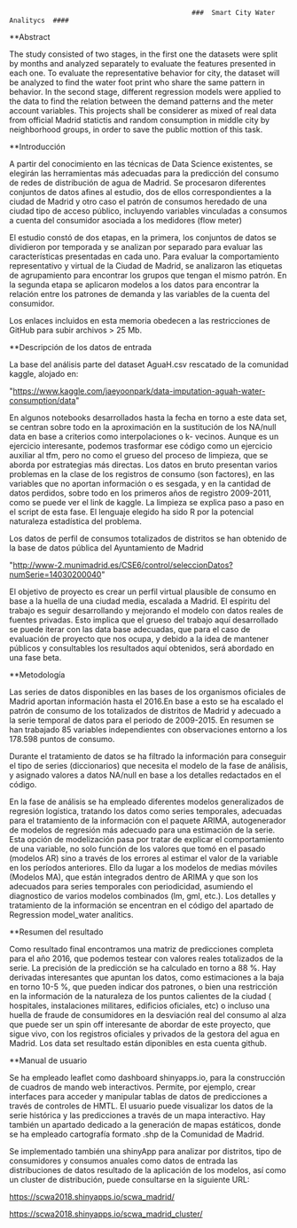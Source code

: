 
                                                  ###  Smart City Water Analitycs  ####
                                                  
                                                  

**Abstract

The study consisted of two stages, in the first one the datasets were split by months and analyzed separately to evaluate the features presented in each one. To evaluate the representative behavior for city, the dataset will be analyzed to find the water foot print who share the same pattern in behavior. In the second stage, different regression models were applied to the data to find the relation between the demand patterns and the meter account variables. This projects shall be considerer as mixed of real data from official Madrid statictis and random consumption in middle city by neighborhood groups, in order to save the public mottion of this task.

**Introducción

A partir del conocimiento en las técnicas de Data Science existentes, se elegirán las herramientas más adecuadas para la predicción del consumo de redes de distribución de agua de Madrid. Se procesaron diferentes conjuntos de datos afines al estudio, dos de ellos correspondientes a la ciudad de Madrid y otro caso el patrón de consumos heredado de una ciudad tipo de acceso público, incluyendo variables vinculadas a consumos a cuenta del consumidor asociada a los medidores (flow meter) 

El estudio constó de dos etapas, en la primera, los conjuntos de datos se dividieron por temporada y se analizan por separado para evaluar las características presentadas en cada uno. Para evaluar la comportamiento representativo y virtual de la Ciudad de Madrid, se analizaron las etiquetas de agrupamiento para encontrar los grupos que tengan el mismo patrón. En la segunda etapa se aplicaron modelos a los datos para encontrar la relación entre los patrones de demanda y las variables de la cuenta del consumidor.

Los enlaces incluidos en esta memoria obedecen a las restricciones de GitHub para subir archivos > 25 Mb.

**Descripción de los datos de entrada

La base del análisis parte del dataset AguaH.csv rescatado de la comunidad kaggle,  alojado en:

"https://www.kaggle.com/jaeyoonpark/data-imputation-aguah-water-consumption/data"

En algunos notebooks desarrollados hasta la fecha en torno a este data set, se centran sobre todo en la aproximación en la sustitución de los NA/null data en base a criterios como interpolaciones o k- vecinos. Aunque es un ejercicio interesante, podemos trasformar ese código como un ejercicio auxiliar al tfm, pero no como el grueso del proceso de limpieza, que se aborda por estrategias más directas. Los datos en bruto presentan varios problemas en la clase de los registros de consumo (son factores), en las variables que no aportan información o es sesgada, y en la cantidad de datos perdidos, sobre todo en los primeros años de registro 2009-2011, como se puede ver el link de kaggle. La limpieza se explica paso a paso en el script de esta fase. El lenguaje elegido ha sido R por la potencial naturaleza estadística del problema.

Los datos de perfil de consumos totalizados de distritos se han obtenido de la base de datos pública del Ayuntamiento de Madrid

"http://www-2.munimadrid.es/CSE6/control/seleccionDatos?numSerie=14030200040"

El objetivo de proyecto es crear un perfil virtual plausible de consumo en base a la huella de una ciudad media, escalada a Madrid. El espíritu del trabajo es seguir desarrollando y mejorando el modelo con datos reales de fuentes privadas. Esto implica que el grueso del trabajo aquí desarrollado se puede iterar con las data base adecuadas, que para el caso de evaluación de proyecto que nos ocupa, y debido a la idea de mantener públicos y consultables los resultados aquí obtenidos, será abordado en una fase beta. 

**Metodología

Las series de datos disponibles en las bases de los organismos oficiales de Madrid aportan información hasta el 2016.En base a esto se ha escalado el patrón de consumo de los totalizados de distritos de Madrid y adecuado a la serie temporal de datos para el periodo
de 2009-2015. En resumen se han trabajado 85 variables independientes con observaciones entorno a los 178.598 puntos de consumo.

Durante el tratamiento de datos se ha filtrado la información para conseguir el tipo de series (diccionarios) que necesita el modelo de la fase de análisis, y asignado valores a datos NA/null en base a los detalles redactados en el código.

En la fase de análisis se ha empleado diferentes modelos generalizados de regresión logística, tratando los datos como series temporales, adecuadas para el tratamiento de la información con el paquete ARIMA, autogenerador de modelos de regresión más adecuado para una estimación de la serie. Esta opción de modelización pasa por tratar de explicar el comportamiento de una variable, no solo función de los valores que tomó en el pasado (modelos AR) sino a través de los errores al estimar el valor de la variable en los períodos anteriores. Ello da lugar a los modelos de medias móviles (Modelos MA), que están integrados dentro de ARIMA y que son los adecuados para series temporales con periodicidad, asumiendo el diagnostico de varios modelos combinados (lm, gml, etc.). Los detalles y tratamiento de la información se encentran en el código del apartado de Regression model_water analitics.

**Resumen del resultado

Como resultado final encontramos una matriz de predicciones completa para el año 2016, que podemos testear con valores reales totalizados de la serie. La precisión de la predicción se ha calculado en torno a 88 %. Hay derivadas interesantes que apuntan los datos, como estimaciones a la baja en torno 10-5 %, que pueden indicar dos patrones, o bien una restricción en la información de la naturaleza de los puntos calientes de la ciudad ( hospitales, instalaciones militares, edificios oficiales, etc) o incluso una huella de fraude de consumidores en la desviación real del consumo al alza que puede ser un spin off interesante de abordar de este proyecto, que sigue vivo, con los registros oficiales y privados de la gestora del agua en Madrid. Los data set resultado están diponibles en esta cuenta github.

**Manual de usuario

Se ha empleado leaflet como dashboard shinyapps.io, para la construcción de cuadros de mando web interactivos. Permite, por ejemplo, crear interfaces para acceder y manipular tablas de datos de predicciones a través de controles de HMTL. El usuario puede visualizar los datos de la serie histórica y las predicciones a través de un mapa interactivo. Hay también un apartado dedicado a la generación de mapas estáticos, donde se ha empleado cartografía formato .shp de la Comunidad de Madrid.

Se implementado también una shinyApp para analizar por distritos, tipo de consumidores y consumos anuales como datos de entrada las distribuciones de datos resultado de la aplicación de los modelos, así como un cluster de distribución, puede consultarse en la siguiente URL:

https://scwa2018.shinyapps.io/scwa_madrid/

https://scwa2018.shinyapps.io/scwa_madrid_cluster/







